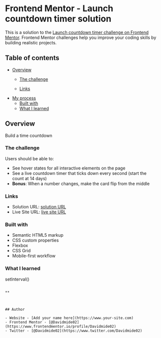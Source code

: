# Frontend Mentor - Launch countdown timer solution

This is a solution to the [Launch countdown timer challenge on Frontend Mentor](https://www.frontendmentor.io/challenges/launch-countdown-timer-N0XkGfyz-). Frontend Mentor challenges help you improve your coding skills by building realistic projects. 

## Table of contents

- [Overview](#overview)
  - [The challenge](#the-challenge)

  - [Links](#links)
- [My process](#my-process)
  - [Built with](#built-with)
  - [What I learned](#what-i-learned)




## Overview

Build a time countdown

### The challenge

Users should be able to:

- See hover states for all interactive elements on the page
- See a live countdown timer that ticks down every second (start the count at 14 days)
- **Bonus**: When a number changes, make the card flip from the middle




### Links

- Solution URL: [solution URL ](https://github.com/Davidmide02/lunch-soon-countdown.git)
- Live Site URL: [live site URL](https://davidmde-lunch-countdown-time.netlify.app/)

### Built with

- Semantic HTML5 markup
- CSS custom properties
- Flexbox
- CSS Grid
- Mobile-first workflow

### What I learned

setInterval()

```

**



## Author

- Website - [Add your name here](https://www.your-site.com)
- Frontend Mentor - [@Davidmide02](https://www.frontendmentor.io/profile/Davidmide02)
- Twitter - [@Davidmide02](https://www.twitter.com/Davidmide02)

